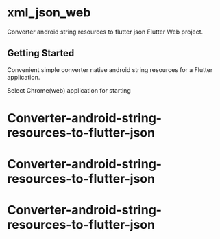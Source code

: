 # xml_json_web

Converter android string resources to flutter json Flutter Web project.

## Getting Started

Convenient simple converter native android string resources for a Flutter application.

Select Chrome(web) application for starting

# Converter-android-string-resources-to-flutter-json
# Converter-android-string-resources-to-flutter-json
# Converter-android-string-resources-to-flutter-json

